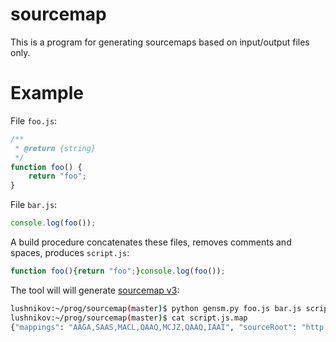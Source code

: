 # sourcemap

This is a program for generating sourcemaps based on input/output files only.

# Example

File `foo.js`:
```javascript
/**
 * @return {string}
 */
function foo() {
    return "foo";
}
```
File `bar.js`:
```javascript
console.log(foo());
```

A build procedure concatenates these files, removes comments and spaces, produces `script.js`:
```javascript
function foo(){return "foo";}console.log(foo());
```

The tool will will generate [sourcemap v3](https://docs.google.com/document/d/1U1RGAehQwRypUTovF1KRlpiOFze0b-_2gc6fAH0KY0k/edit):
```bash
lushnikov:~/prog/sourcemap(master)$ python gensm.py foo.js bar.js script.js > script.js.map
lushnikov:~/prog/sourcemap(master)$ cat script.js.map
{"mappings": "AAGA,SAAS,MACL,QAAQ,MCJZ,QAAQ,IAAI", "sourceRoot": "http://localhost:8090", "sources": ["foo.js", "bar.js"], "version": 3, "names": [], "file": "script.js"}

```
